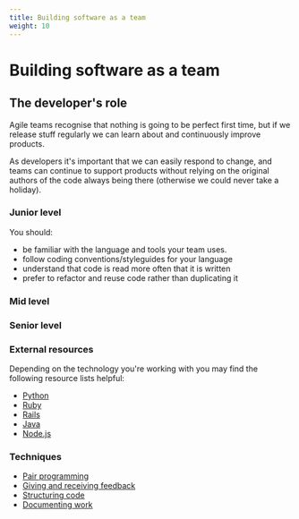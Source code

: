 ```yaml
---
title: Building software as a team
weight: 10
---
```


# Building software as a team

## The developer's role
Agile teams recognise that nothing is going to be perfect first time, but if we
release stuff regularly we can learn about and continuously improve products.

As developers it's important that we can easily respond to change, and teams can
continue to support products without relying on the original authors of the code
always being there (otherwise we could never take a holiday).

### Junior level

You should:

- be familiar with the language and tools your team uses.
- follow coding conventions/styleguides for your language
- understand that code is read more often that it is written
- prefer to refactor and reuse code rather than duplicating it

### Mid level

### Senior level


### External resources

Depending on the technology you're working with you may find the following resource lists helpful:

- [Python](/resources/languages/python.html)
- [Ruby](/resources/languages/ruby.html)
- [Rails](/resources/frameworks/rails.html)
- [Java](/resources/languages/java.html)
- [Node.js](/resources/frameworks/nodejs.html)

### Techniques

- [Pair
  programming](/career-path/leading-and-communicating/pair-programming.html)
- [Giving and receiving feedback](/resources/giving-and-receiving-feedback.html)
- [Structuring code](/resources/structuring-code.html)
- [Documenting work](/resources/documentation.html)
